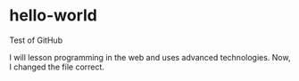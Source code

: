 # hello-world
Test of GitHub


I will lesson programming in the web and uses advanced technologies.
Now, I changed the file correct.
